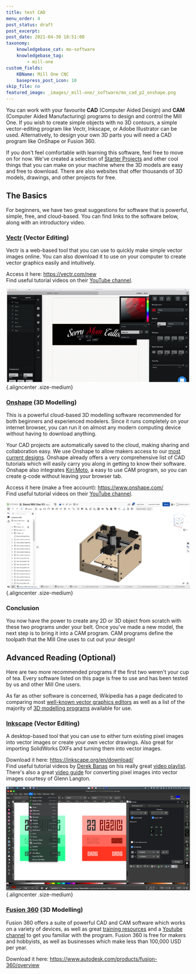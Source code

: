 ```yaml
---
title: test CAD
menu_order: 4
post_status: draft
post_excerpt: 
post_date: 2021-04-30 18:51:00
taxonomy:
    knowledgebase_cat: mo-software 
    knowledgebase_tag:
        - mill-one
custom_fields:
    KBName: Mill One CNC
    basepress_post_icon: 10
skip_file: no
featured_image: _images/_mill-one/_software/mo_cad_p2_onshape.png
---
```


You can work with your favourite <strong>CAD</strong> (Computer Aided Design) and <strong>CAM</strong> (Computer Aided Manufacturing) programs to design and control the Mill One. If you wish to create simple objects with no 3D contours, a simple vector-editing program like Vectr, Inkscape, or Adobe Illustrator can be used. Alternatively, to design your own 3D parts you will need a CAD program like OnShape or Fusion 360.

If you don't feel comfortable with learning this software, feel free to move on for now. We've created a selection of <a href="https://resources.sienci.com/view/mo-more-projects/" target="_blank" rel="noopener">Starter Projects</a> and other cool things that you can make on your machine where the 3D models are easy and free to download. There are also websites that offer thousands of 3D models, drawings, and other projects for free.

<h2>The Basics</h2>

For beginners, we have two great suggestions for software that is powerful, simple, free, and cloud-based. You can find links to the software below, along with an introductory video.

<h3><strong><a href="https://vectr.com/" target="_blank" rel="noopener">Vectr</a> (Vector Editing)</strong></h3>

Vectr is a web-based tool that you can use to quickly make simple vector images online. You can also download it to use on your computer to create vector graphics easily and intuitively.

Access it here: <a href="https://vectr.com/new" target="_blank" rel="noopener">https://vectr.com/new</a><br>
Find useful tutorial videos on their <a href="https://www.youtube.com/channel/UC-cJMcXP4znmrj8_DF-EuvA/featured?disable_polymer=1" target="_blank" rel="noopener">YouTube channel</a>.

![](/_images/_mill-one/_software/mo_cad_p1_Vectr.png){.aligncenter .size-medium}

<h3><strong><a href="https://www.onshape.com" target="_blank" rel="noopener">Onshape</a> (3D Modelling)</strong></h3>

This is a powerful cloud-based 3D modelling software recommended for both beginners and experienced modelers. Since it runs completely on your internet browser, you can run it on almost any modern computing device without having to download anything.

Your CAD projects are automatically saved to the cloud, making sharing and collaboration easy. We use Onshape to allow makers access to our <a href="https://cad.onshape.com/documents/cef8a67838682ca79f64237c/w/22ad8b2c367c8fc81ca0ada0/e/1367d08d70a3f7ccdd669df3" target="_blank" rel="noopener">most current designs</a>. Onshape already offers a very comprehensive list of CAD tutorials which will easily carry you along in getting to know their software. Onshape also integrates <a href="https://grid.space/kiri/" target="_blank" rel="noopener">Kiri:Moto</a>, a easy to use CAM program, so you can create g-code without leaving your browser tab.

Access it here (make a free account): <a href="https://www.onshape.com/" target="_blank" rel="noopener">https://www.onshape.com/</a><br>
Find useful tutorial videos on their <a href="https://www.youtube.com/channel/UCTvd5lUSLtTH8Qcd7Pl1nQg" target="_blank" rel="noopener">YouTube channel</a>.

![](/_images/_mill-one/_software/mo_cad_p2_onshape.png){.aligncenter .size-medium}

<h3><strong>Conclusion</strong></h3>

You now have the power to create any 2D or 3D object from scratch with these two programs under your belt. Once you've made a new model, the next step is to bring it into a CAM program. CAM programs define the toolpath that the Mill One uses to cut out your design!

<h2>Advanced Reading (Optional)</h2>

Here are two more recommended programs if the first two weren't your cup of tea. Every software listed on this page is free to use and has been tested by us and other Mill One users.

As far as other software is concerned, Wikipedia has a page dedicated to comparing most <a href="https://en.wikipedia.org/wiki/Comparison_of_vector_graphics_editors" target="_blank" rel="noopener">well-known vector graphics editors</a> as well as a list of the majority of <a href="https://en.wikipedia.org/wiki/List_of_3D_modeling_software" target="_blank" rel="noopener">3D modelling programs</a> available for use.

<h3><strong><a href="https://inkscape.org/" target="_blank" rel="noopener">Inkscape</a> (Vector Editing)</strong></h3>

A desktop-based tool that you can use to either turn existing pixel images into vector images or create your own vector drawings. Also great for importing SolidWorks DXFs and turning them into vector images.

Download it here: <a href="https://inkscape.org/en/download/" target="_blank" rel="noopener">https://inkscape.org/en/download/</a><br>
Find useful tutorial videos by <a href="https://www.youtube.com/channel/UCwRXb5dUK4cvsHbx-rGzSgw" target="_blank" rel="noopener">Derek Banas</a> on his really great <a href="https://www.youtube.com/watch?v=zUIOEXssTSE&amp;list=PLGLfVvz_LVvTSi9bKrvGR2_DBg0Tv8Dxo" target="_blank" rel="noopener">video playlist</a>.<br>
There's also a great <a href="https://youtu.be/W0V-4O9x9Uk" target="_blank" rel="noopener">video guide</a> for converting pixel images into vector images courtesy of Glenn Langton.

![](/_images/_mill-one/_software/mo_cad_p3_Inkscape.png){.aligncenter .size-medium}

<h3><strong><a href="https://www.autodesk.com/products/fusion-360/overview" target="_blank" rel="noopener">Fusion 360</a> (3D Modelling)</strong></h3>

Fusion 360 offers a suite of powerful CAD and CAM software which works on a variety of devices, as well as great <a href="https://academy.autodesk.com/software/fusion-360" target="_blank" rel="noopener">training resources</a> and a <a href="https://www.youtube.com/user/AutodeskFusion360" target="_blank" rel="noopener">Youtube channel</a> to get you familiar with the program. Fusion 360 is free for makers and hobbyists, as well as businesses which make less than 100,000 USD per year.

Download it here: <a href="https://www.autodesk.com/products/fusion-360/overview" target="_blank" rel="noopener">https://www.autodesk.com/products/fusion-360/overview</a>
